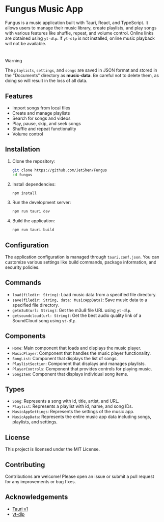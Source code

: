 # Fungus Music App

Fungus is a music application built with Tauri, React, and TypeScript. It allows users to manage their music library, create playlists, and play songs with various features like shuffle, repeat, and volume control.
Online links are obtained using `yt-dlp`. If `yt-dlp` is not installed, online music playback will not be available.

#
> [!WARNING]
> The `playlists`, `settings`, and `songs` are saved in JSON format and stored in the "Documents" directory as **music-data**. Be careful not to delete them, as doing so will result in the loss of all data.

## Features

- Import songs from local files
- Create and manage playlists
- Search for songs and videos
- Play, pause, skip, and seek songs
- Shuffle and repeat functionality
- Volume control

## Installation

1. Clone the repository:
    ```sh
    git clone https://github.com/JetShen/Fungus
    cd fungus
    ```

2. Install dependencies:
    ```sh
    npm install
    ```

3. Run the development server:
    ```sh
    npm run tauri dev
    ```

4. Build the application:
    ```sh
    npm run tauri build
    ```

## Configuration

The application configuration is managed through `tauri.conf.json`. You can customize various settings like build commands, package information, and security policies.

## Commands

- `load(filedir: String)`: Load music data from a specified file directory.
- `save(filedir: String, data: MusicAppData)`: Save music data to a specified file directory.
- `getm3u8(url: String)`: Get the m3u8 file URL using `yt-dlp`.
- `getsoundcloud(url: String)`: Get the best audio quality link of a SoundCloud song using `yt-dlp`.

## Components

- `Home`: Main component that loads and displays the music player.
- `MusicPlayer`: Component that handles the music player functionality.
- `SongList`: Component that displays the list of songs.
- `PlaylistSection`: Component that displays and manages playlists.
- `PlayerControls`: Component that provides controls for playing music.
- `SongItem`: Component that displays individual song items.

## Types

- `Song`: Represents a song with id, title, artist, and URL.
- `Playlist`: Represents a playlist with id, name, and song IDs.
- `MusicAppSettings`: Represents the settings of the music app.
- `MusicAppData`: Represents the entire music app data including songs, playlists, and settings.

## License

This project is licensed under the MIT License.

## Contributing

Contributions are welcome! Please open an issue or submit a pull request for any improvements or bug fixes.

## Acknowledgements

- [Tauri v1](https://v1.tauri.app/)
- [yt-dlp](https://github.com/yt-dlp/yt-dlp)
